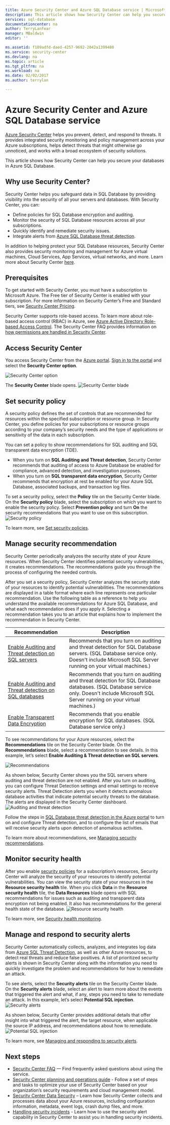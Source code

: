 ```yaml
---
title: Azure Security Center and Azure SQL Database service | Microsoft Docs
description: This article shows how Security Center can help you secure your databases in Azure SQL Database.
services: sql-database
documentationcenter: na
author: TerryLanfear
manager: MBaldwin
editor: ''

ms.assetid: f109adfd-daed-4257-9692-2042a1399480
ms.service: security-center
ms.devlang: na
ms.topic: article
ms.tgt_pltfrm: na
ms.workload: na
ms.date: 02/02/2017
ms.author: terrylan

---
```

# Azure Security Center and Azure SQL Database service
[Azure Security Center](https://azure.microsoft.com/documentation/services/security-center/) helps you prevent, detect, and respond to threats. It provides integrated security monitoring and policy management across your Azure subscriptions, helps detect threats that might otherwise go unnoticed, and works with a broad ecosystem of security solutions.

This article shows how Security Center can help you secure your databases in Azure SQL Database.

## Why use Security Center?
Security Center helps you safeguard data in SQL Database by providing visibility into the security of all your servers and databases. With Security Center, you can:

* Define policies for SQL Database encryption and auditing.
* Monitor the security of SQL Database resources across all your subscriptions.
* Quickly identify and remediate security issues.
* Integrate alerts from [Azure SQL Database threat detection](../sql-database/sql-database-threat-detection.md).

In addition to helping protect your SQL Database resources, Security Center also provides security monitoring and management for Azure virtual machines, Cloud Services, App Services, virtual networks, and more. Learn more about Security Center [here](security-center-intro.md).

## Prerequisites
To get started with Security Center, you must have a subscription to Microsoft Azure. The Free tier of Security Center is enabled with your subscription. For more information on Security Center’s Free and Standard tiers, see [Security Center Pricing](https://azure.microsoft.com/pricing/details/security-center/).

Security Center supports role-based access. To learn more about role-based access control (RBAC) in Azure, see [Azure Active Directory Role-based Access Control](../active-directory/role-based-access-control-configure.md). The Security Center FAQ provides information on [how permissions are handled in Security Center](security-center-faq.md#permissions).

## Access Security Center
You access Security Center from the [Azure portal](https://azure.microsoft.com/features/azure-portal/). [Sign in to the portal](https://portal.azure.com/) and select the **Security Center option**.

![Security Center option][1]

The **Security Center** blade opens.
![Security Center blade][2]

## Set security policy
A security policy defines the set of controls that are recommended for resources within the specified subscription or resource group. In Security Center, you define policies for your subscriptions or resource groups according to your company’s security needs and the type of applications or sensitivity of the data in each subscription.

You can set a policy to show recommendations for SQL auditing and SQL transparent data encryption (TDE).

* When you turn on **SQL Auditing and Threat detection**, Security Center recommends that auditing of access to Azure Database be enabled for compliance, advanced detection, and investigation purposes.
* When you turn on **SQL transparent data encryption**, Security Center recommends that encryption at rest be enabled for your Azure SQL Database, associated backups, and transaction log files.

To set a security policy, select the **Policy** tile on the Security Center blade. On the **Security policy** blade, select the subscription on which you want to enable the security policy. Select **Prevention policy** and turn **On** the security recommendations that you want to use on this subscription.
![Security policy][3]

To learn more, see [Set security policies](security-center-policies.md).

## Manage security recommendation
Security Center periodically analyzes the security state of your Azure resources. When Security Center identifies potential security vulnerabilities, it creates recommendations. The recommendations guide you through the process of configuring the needed controls.

After you set a security policy, Security Center analyzes the security state of your resources to identify potential vulnerabilities. The recommendations are displayed in a table format where each line represents one particular recommendation. Use the following table as a reference to help you understand the available recommendations for Azure SQL Database, and what each recommendation does if you apply it. Selecting a recommendation takes you to an article that explains how to implement the recommendation in Security Center.

| Recommendation | Description |
| --- | --- |
| [Enable Auditing and Threat detection on SQL servers](security-center-enable-auditing-on-sql-servers.md) |Recommends that you turn on auditing and threat detection for SQL Database servers. (SQL Database service only. Doesn't include Microsoft SQL Server running on your virtual machines.) |
| [Enable Auditing and Threat detection on SQL databases](security-center-enable-auditing-on-sql-databases.md) |Recommends that you turn on auditing and threat detection for SQL Database databases. (SQL Database service only. Doesn't include Microsoft SQL Server running on your virtual machines.) |
| [Enable Transparent Data Encryption](security-center-enable-transparent-data-encryption.md) |Recommends that you enable encryption for SQL databases. (SQL Database service only.) |

To see recommendations for your Azure resources, select the **Recommendations** tile on the Security Center blade. On the **Recommendations** blade, select a recommendation to see details. In this example, let’s select **Enable Auditing & Threat detection on SQL servers**.

![Recommendations][4]

As shown below, Security Center shows you the SQL servers where auditing and threat detection are not enabled. After you turn on auditing, you can configure Threat Detection settings and email settings to receive security alerts. Threat Detection alerts you when it detects anomalous database activities that indicate potential security threats to the database. The alerts are displayed in the Security Center dashboard.
![Auditing and threat detection][5]

Follow the steps in [SQL Database threat detection in the Azure portal](../sql-database/sql-database-threat-detection-portal.md) to turn on and configure Threat detection, and to configure the list of emails that will receive security alerts upon detection of anomalous activities.

To learn more about recommendations, see [Managing security recommendations](security-center-recommendations.md).

## Monitor security health
After you enable [security policies](security-center-policies.md) for a subscription’s resources, Security Center will analyze the security of your resources to identify potential vulnerabilities.  You can view the security state of your resources in the **Resource security health** tile. When you click **Data** in the **Resource security health** tile, the **Data Resources** blade opens with SQL recommendations for issues such as auditing and transparent data encryption not being enabled. It also has recommendations for the general health state of the database.
![Resource security health][6]

To learn more, see [Security health monitoring](security-center-monitoring.md).

## Manage and respond to security alerts
Security Center automatically collects, analyzes, and integrates log data from [Azure SQL Threat Detection](../sql-database/sql-database-threat-detection.md), as well as other Azure resources, to detect real threats and reduce false positives. A list of prioritized security alerts is shown in Security Center along with the information you need to quickly investigate the problem and recommendations for how to remediate an attack.

To see alerts, select the **Security alerts** tile on the Security Center blade. On the **Security alerts** blade, select an alert to learn more about the events that triggered the alert and what, if any, steps you need to take to remediate an attack. In this example, let’s select **Potential SQL injection**.
![Security alerts][7]

As shown below, Security Center provides additional details that offer insight into what triggered the alert, the target resource, when applicable the source IP address, and recommendations about how to remediate.
![Potential SQL injection][8]

To learn more, see [Managing and responding to security alerts](security-center-managing-and-responding-alerts.md).

## Next steps
* [Security Center FAQ](security-center-faq.md) — Find frequently asked questions about using the service.
* [Security Center planning and operations guide](security-center-planning-and-operations-guide.md) - Follow a set of steps and tasks to optimize your use of Security Center based on your organization’s security requirements and cloud management model.
* [Security Center Data Security](security-center-data-security.md) – Learn how Security Center collects and processes data about your Azure resources, including configuration information, metadata, event logs, crash dump files, and more.
* [Handling security incidents](security-center-incident.md) - Learn how to use the security alert capability in Security Center to assist you in handling security incidents.

<!--Image references-->
[1]: ./media/security-center-sql-database/security-center.png
[2]: ./media/security-center-sql-database/security-center-blade.png
[3]: ./media/security-center-sql-database/security-policy.png
[4]: ./media/security-center-sql-database/recommendation.png
[5]: ./media/security-center-sql-database/turn-on-auditing.png
[6]: ./media/security-center-sql-database/monitor-health.png
[7]: ./media/security-center-sql-database/alert.png
[8]: ./media/security-center-sql-database/sql-injection.png
